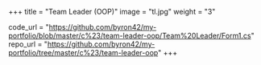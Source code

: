 +++
title = "Team Leader (OOP)"
image = "tl.jpg"
weight = "3"

code_url = "https://github.com/byron42/my-portfolio/blob/master/c%23/team-leader-oop/Team%20Leader/Form1.cs"
repo_url = "https://github.com/byron42/my-portfolio/tree/master/c%23/team-leader-oop"
+++